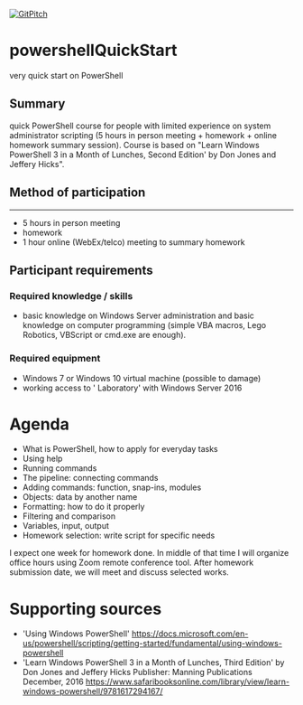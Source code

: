 [![GitPitch](https://gitpitch.com/assets/badge.svg)](https://gitpitch.com/ziembor/powershellQuickStart/master?grs=github&t=white)
# powershellQuickStart
very quick start on PowerShell

## Summary
quick PowerShell course for people with limited experience on system administrator scripting (5 hours in person meeting + homework + online homework summary session). Course is based on "Learn Windows PowerShell 3 in a Month of Lunches, Second Edition' by Don Jones and Jeffery Hicks".  

## Method of participation
-----------------------
- 5 hours in person meeting
- homework 
- 1 hour online (WebEx/telco) meeting to summary homework

## Participant requirements

### Required knowledge / skills
- basic knowledge on Windows Server administration and basic knowledge on computer programming (simple VBA macros, Lego Robotics, VBScript or cmd.exe are enough). 

### Required equipment
- Windows 7 or Windows 10 virtual machine  (possible to damage)
- working access to ' Laboratory' with Windows Server 2016 

# Agenda
* What is PowerShell, how to apply for everyday tasks
* Using help
* Running commands 
* The pipeline: connecting commands
* Adding commands: function, snap-ins, modules
* Objects: data by another name
* Formatting: how to do it properly 
* Filtering and comparison
* Variables, input, output
* Homework selection: write script for specific needs
 
I expect one week for homework done. In middle of that time I will organize office hours using Zoom remote conference tool. After homework submission date, we will meet and discuss selected works. 

# Supporting sources
* 'Using Windows PowerShell' <https://docs.microsoft.com/en-us/powershell/scripting/getting-started/fundamental/using-windows-powershell>
* 'Learn Windows PowerShell 3 in a Month of Lunches, Third Edition' by Don Jones and Jeffery Hicks Publisher: Manning Publications December, 2016 https://www.safaribooksonline.com/library/view/learn-windows-powershell/9781617294167/

